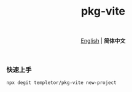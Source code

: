 <h1 align='center'>pkg-vite</h1>

<br>

<p align='center'>
<a href="./README.md">English</a> | <b>简体中文</b>
</p>

<br>

### 快速上手

```bash
npx degit templetor/pkg-vite new-project
```
